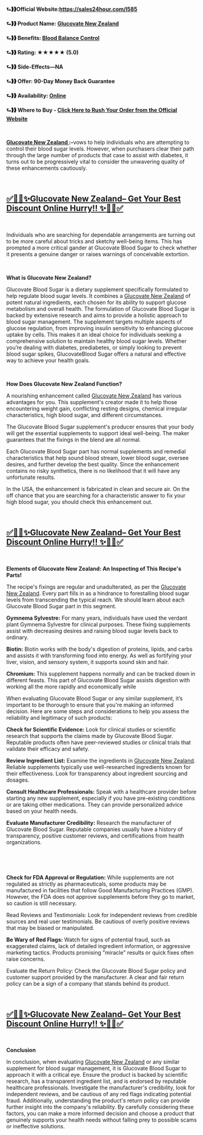 <div class="react-renderer node-paragraph animatable-on-load animatable-on-load-annotatable block block-paragraph" data-pos="8704">
<div data-node-view-wrapper="">
<div data-node-view-content="">
<div data-node-view-content-inner="paragraph">
<p><strong>⮑❱❱Official Website:<a href="https://sales24hour.com/l585">https://sales24hour.com/l585</a></strong></p>
<p><strong>⮑❱❱ Product Name:&nbsp;<a href="https://sales24hour.com/l585 ">Glucovate New Zealand</a></strong></p>
<p><strong>⮑❱❱ Benefits:&nbsp;<a href="https://sales24hour.com/l585 ">Blood Balance Control</a></strong></p>
<p><strong>⮑❱❱ Rating: ★★★★★ (5.0)</strong></p>
<p><strong>⮑❱❱ Side-Effects&mdash;NA</strong></p>
<p><strong>⮑❱❱ Offer: 90-Day Money Back Guarantee</strong></p>
<p><strong>⮑❱❱ Availability:&nbsp;<a href="https://sales24hour.com/l585 ">Online</a></strong></p>
<p><strong>⮑❱❱ Where to Buy -&nbsp;<a href="https://sales24hour.com/l585 ">Click Here to Rush Your Order from the Official Website</a></strong></p>
<p>&nbsp;</p>
<p><strong><a href="Glucovate New Zealand">Glucovate New Zealand&nbsp;</a>:-</strong>vows to help individuals who are attempting to control their blood sugar levels. However, when purchasers clear their path through the large number of products that case to assist with diabetes, it turns out to be progressively vital to consider the unwavering quality of these enhancements cautiously.</p>
<p>&nbsp;</p>
<h2><a href="https://sales24hour.com/l585 ">✅💛🌿✨Glucovate New Zealand&ndash; Get Your Best Discount Online Hurry!! ✨🌿💛✅</a></h2>
<p>&nbsp;</p>
<p>Individuals who are searching for dependable arrangements are turning out to be more careful about tricks and sketchy well-being items. This has prompted a more critical gander at Glucovate Blood Sugar to check whether it presents a genuine danger or raises warnings of conceivable extortion.</p>
<p>&nbsp;</p>
<p><strong>What is Glucovate New Zealand?</strong></p>
<p>Glucovate Blood Sugar is a dietary supplement specifically formulated to help regulate blood sugar levels. It combines a&nbsp;<a href="https://sales24hour.com/l585 ">Glucovate New Zealand</a>&nbsp;of potent natural ingredients, each chosen for its ability to support glucose metabolism and overall health. The formulation of Glucovate Blood Sugar is backed by extensive research and aims to provide a holistic approach to blood sugar management. The supplement targets multiple aspects of glucose regulation, from improving insulin sensitivity to enhancing glucose uptake by cells. This makes it an ideal choice for individuals seeking a comprehensive solution to maintain healthy blood sugar levels. Whether you&rsquo;re dealing with diabetes, prediabetes, or simply looking to prevent blood sugar spikes, GlucovateBlood Sugar offers a natural and effective way to achieve your health goals.&nbsp;</p>
<p>&nbsp;</p>
<p><strong>How Does Glucovate&nbsp;<strong>New Zealand</strong>&nbsp;Function?</strong></p>
<p>A nourishing enhancement called&nbsp;<a href="https://sales24hour.com/l585 ">Glucovate New Zealand</a>&nbsp;has various advantages for you. This supplement's creator made it to help those encountering weight gain, conflicting resting designs, chemical irregular characteristics, high blood sugar, and different circumstances.</p>
<p>The Glucovate Blood Sugar supplement's producer ensures that your body will get the essential supplements to support ideal well-being. The maker guarantees that the fixings in the blend are all normal.</p>
<p>Each Glucovate Blood Sugar part has normal supplements and remedial characteristics that help sound blood stream, lower blood sugar, oversee desires, and further develop the best quality. Since the enhancement contains no risky synthetics, there is no likelihood that it will have any unfortunate results.</p>
<p>In the USA, the enhancement is fabricated in clean and secure air. On the off chance that you are searching for a characteristic answer to fix your high blood sugar, you should check this enhancement out.</p>
<p>&nbsp;</p>
<h2><a href="https://sales24hour.com/l585 ">✅💛🌿✨Glucovate New Zealand&ndash; Get Your Best Discount Online Hurry!! ✨🌿💛✅</a></h2>
<p>&nbsp;</p>
<p><strong>Elements of Glucovate New Zealand: An Inspecting of This Recipe's Parts!</strong></p>
<p>The recipe's fixings are regular and unadulterated, as per the&nbsp;<a href="https://sales24hour.com/l585 ">Glucovate New Zealand</a>. Every part fills in as a hindrance to forestalling blood sugar levels from transcending the typical reach. We should learn about each Glucovate Blood Sugar part in this segment.&nbsp;</p>
<p><strong>Gymnema Sylvestre:</strong>&nbsp;For many years, individuals have used the verdant plant Gymnema Sylvestre for clinical purposes. These fixing supplements assist with decreasing desires and raising blood sugar levels back to ordinary.</p>
<p><strong>Biotin:</strong>&nbsp;Biotin works with the body's digestion of proteins, lipids, and carbs and assists it with transforming food into energy. As well as fortifying your liver, vision, and sensory system, it supports sound skin and hair.</p>
<p><strong>Chromium:</strong>&nbsp;This supplement happens normally and can be tracked down in different feasts. This part of Glucovate Blood Sugar assists digestion with working all the more rapidly and economically while</p>
<p>When evaluating Glucovate Blood Sugar or any similar supplement, it&rsquo;s important to be thorough to ensure that you're making an informed decision. Here are some steps and considerations to help you assess the reliability and legitimacy of such products:</p>
<p><strong>Check for Scientific Evidence:</strong>&nbsp;Look for clinical studies or scientific research that supports the claims made by Glucovate Blood Sugar. Reputable products often have peer-reviewed studies or clinical trials that validate their efficacy and safety.</p>
<p><strong>Review Ingredient List:</strong>&nbsp;Examine the ingredients in&nbsp;<a href="https://sales24hour.com/l585 ">Glucovate New Zealand</a>. Reliable supplements typically use well-researched ingredients known for their effectiveness. Look for transparency about ingredient sourcing and dosages.</p>
<p><strong>Consult Healthcare Professionals:</strong>&nbsp;Speak with a healthcare provider before starting any new supplement, especially if you have pre-existing conditions or are taking other medications. They can provide personalized advice based on your health needs.</p>
<p><strong>Evaluate Manufacturer Credibility:</strong>&nbsp;Research the manufacturer of Glucovate Blood Sugar. Reputable companies usually have a history of transparency, positive customer reviews, and certifications from health organizations.</p>
<p>&nbsp;</p>
<p>&nbsp;</p>
<p><strong>Check for FDA Approval or Regulation:</strong>&nbsp;While supplements are not regulated as strictly as pharmaceuticals, some products may be manufactured in facilities that follow Good Manufacturing Practices (GMP). However, the FDA does not approve supplements before they go to market, so caution is still necessary.</p>
<p>Read Reviews and Testimonials: Look for independent reviews from credible sources and real user testimonials. Be cautious of overly positive reviews that may be biased or manipulated.</p>
<p><strong>Be Wary of Red Flags:</strong>&nbsp;Watch for signs of potential fraud, such as exaggerated claims, lack of detailed ingredient information, or aggressive marketing tactics. Products promising "miracle" results or quick fixes often raise concerns.</p>
<p>Evaluate the Return Policy: Check the Glucovate Blood Sugar policy and customer support provided by the manufacturer. A clear and fair return policy can be a sign of a company that stands behind its product.</p>
<p>&nbsp;</p>
<h2><a href="https://sales24hour.com/l585 ">✅💛🌿✨Glucovate New Zealand&ndash; Get Your Best Discount Online Hurry!! ✨🌿💛✅</a></h2>
<p>&nbsp;</p>
<p><strong>Conclusion</strong></p>
<p>In conclusion, when evaluating&nbsp;<a href="Glucovate New Zealand">Glucovate New Zealand</a>&nbsp;or any similar supplement for blood sugar management, it is Glucovate Blood Sugar to approach it with a critical eye. Ensure the product is backed by scientific research, has a transparent ingredient list, and is endorsed by reputable healthcare professionals. Investigate the manufacturer's credibility, look for independent reviews, and be cautious of any red flags indicating potential fraud. Additionally, understanding the product's return policy can provide further insight into the company's reliability. By carefully considering these factors, you can make a more informed decision and choose a product that genuinely supports your health needs without falling prey to possible scams or ineffective solutions.</p>
<p>&nbsp;</p>
</div>
</div>
</div>
</div>
<div class="react-renderer node-heading animatable-on-load animatable-on-load-annotatable block block-heading" data-pos="9009">&nbsp;</div>
